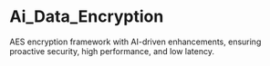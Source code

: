 # Ai_Data_Encryption
AES encryption framework with AI-driven enhancements, ensuring proactive security, high performance,  and low latency.
